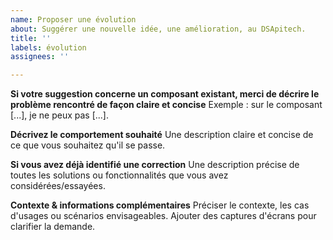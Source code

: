```yaml
---
name: Proposer une évolution
about: Suggérer une nouvelle idée, une amélioration, au DSApitech.
title: ''
labels: évolution
assignees: ''

---
```


**Si votre suggestion concerne un composant existant, merci de décrire le problème rencontré de façon claire et concise**
Exemple : sur le composant [...], je ne peux pas [...].

**Décrivez le comportement souhaité**
Une description claire et concise de ce que vous souhaitez qu'il se passe.

**Si vous avez déjà identifié une correction**
Une description précise de toutes les solutions ou fonctionnalités que vous avez considérées/essayées.

**Contexte & informations complémentaires**
Préciser le contexte, les cas d'usages ou scénarios envisageables.
Ajouter des captures d'écrans pour clarifier la demande.

